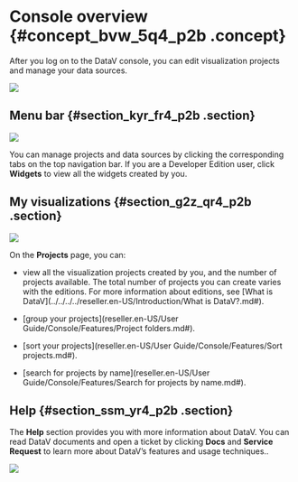 # Console overview {#concept_bvw_5q4_p2b .concept}

After you log on to the DataV console, you can edit visualization projects and manage your data sources.

![](http://static-aliyun-doc.oss-cn-hangzhou.aliyuncs.com/assets/img/16528/15583432287743_en-US.png)

## Menu bar {#section_kyr_fr4_p2b .section}

![](http://static-aliyun-doc.oss-cn-hangzhou.aliyuncs.com/assets/img/16528/15583432287744_en-US.png)

You can manage projects and data sources by clicking the corresponding tabs on the top navigation bar. If you are a Developer Edition user, click **Widgets** to view all the widgets created by you.

## My visualizations {#section_g2z_qr4_p2b .section}

![](http://static-aliyun-doc.oss-cn-hangzhou.aliyuncs.com/assets/img/16528/15583432287745_en-US.png)

On the **Projects** page, you can:

-   view all the visualization projects created by you, and the number of projects available. The total number of projects you can create varies with the editions. For more information about editions, see [What is DataV](../../../../reseller.en-US/Introduction/What is DataV?.md#).

-   [group your projects](reseller.en-US/User Guide/Console/Features/Project folders.md#).

-   [sort your projects](reseller.en-US/User Guide/Console/Features/Sort projects.md#).

-   [search for projects by name](reseller.en-US/User Guide/Console/Features/Search for projects by name.md#).


## Help {#section_ssm_yr4_p2b .section}

The **Help** section provides you with more information about DataV. You can read DataV documents and open a ticket by clicking **Docs** and **Service Request** to learn more about DataV’s features and usage techniques..

![](http://static-aliyun-doc.oss-cn-hangzhou.aliyuncs.com/assets/img/16528/15583432287746_en-US.png)

